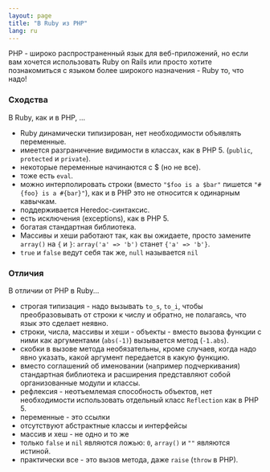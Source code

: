 ```yaml
---
layout: page
title: "В Ruby из PHP"
lang: ru
---
```


PHP - широко распространенный язык для веб-приложений, но если вам хочется
использовать Ruby on Rails или просто хотите познакомиться с языком более
широкого назначения - Ruby то, что надо!

### Сходства

В Ruby, как и в PHP, ...

* Ruby динамически типизирован, нет необходимости объявлять переменные.
* имеется разграничение видимости в классах, как в PHP 5.
  (`public`, `protected` и `private`).
* некоторые переменные начинаются с $ (но не все).
* тоже есть `eval`.
* можно интерполировать строки (вместо `"$foo is a $bar"` пишется
  `"#{foo} is a #{bar}"`), как и в PHP это не относится к одинарным кавычкам.
* поддерживается Heredoc-синтаксис.
* есть исключения (exceptions), как в PHP 5.
* богатая стандартная библиотека.
* Массивы и хеши работают так, как вы ожидаете, просто замените `array()` на
  `{` и `}`\: `array('a' => 'b')` станет `{'a' => 'b'}`.
* `true` и `false` ведут себя так же, `null` называется `nil`

### Отличия

В отличии от PHP в Ruby...

* строгая типизация - надо вызывать `to_s`, `to_i`, чтобы преобразовывать от
  строки к числу и обратно, не полагаясь, что язык это сделает неявно.
* строки, числа, массивы и хеши - объекты - вместо вызова функции с ними как
  аргументами (`abs(-1)`) вызывается метод (`-1.abs`).
* скобки в вызове метода необязательны, кроме случаев, когда надо явно указать,
  какой аргумент передается в какую функцию.
* вместо соглашений об именовании (например подчеркивания) стандартная библиотека
  и расширения представляют собой организованные модули и классы.
* рефлексия - неотъемлемая способность объектов, нет необходимости использовать
  отдельный класс `Reflection` как в PHP 5.
* переменные - это ссылки
* отсутствуют абстрактные классы и интерфейсы
* массив и хеш - не одно и то же
* только `false` и `nil` являются ложью: `0`, `array()` и `""` являются истиной.
* практически все - это вызов метода, даже `raise` (`throw` в PHP).
